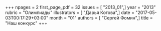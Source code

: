 +++
npages = 2
first_page_pdf = 32
issues = [ "2013_01",]
year = "2013"
rubric = "Олимпиады"
illustrators = [ "Дарья Котова",]
date = "2017-05-03T00:17:29+03:00"
month = "01"
authors = [ "Сергей Фомин",]
title = "Наш конкурс"
+++

